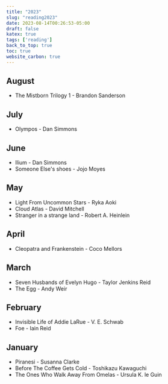 ```yaml
---
title: "2023"
slug: "reading2023"
date: 2023-08-14T00:26:53-05:00
draft: false
katex: true
tags: ['reading']
back_to_top: true
toc: true
website_carbon: true
---
```


## August
- The Mistborn Trilogy 1 - Brandon Sanderson

## July
- Olympos - Dan Simmons

## June
- Ilium - Dan Simmons
- Someone Else's shoes - Jojo Moyes

## May
- Light From Uncommon Stars - Ryka Aoki 
- Cloud Atlas - David Mitchell
- Stranger in a strange land - Robert A. Heinlein

## April
-  Cleopatra and Frankenstein - Coco Mellors

## March
- Seven Husbands of Evelyn Hugo - Taylor Jenkins Reid
- The Egg - Andy Weir

## February
- Invisible Life of Addie LaRue - V. E. Schwab
- Foe - Iain Reid

## January
- Piranesi - Susanna Clarke
- Before The Coffee Gets Cold - Toshikazu Kawaguchi
- The Ones Who Walk Away From Omelas - Ursula K. le Guin
